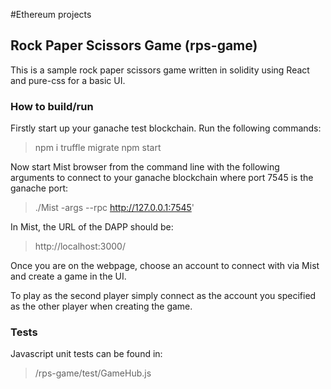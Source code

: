 #Ethereum projects

## Rock Paper Scissors Game (rps-game)
This is a sample rock paper scissors game written in solidity using React and pure-css for a basic UI.

### How to build/run
Firstly start up your ganache test blockchain.
Run the following commands:

> npm i 
> truffle migrate
>  npm start

Now start Mist browser from the command line with the following arguments to connect to your ganache blockchain where port 7545 is the ganache port:

> ./Mist -args --rpc http://127.0.0.1:7545'

In Mist, the URL of the DAPP should be: 

> http://localhost:3000/

Once you are on the webpage, choose an account to connect with via Mist and create a game in the UI.  

To play as the second player simply connect as the account you specified as the other player when creating the game.

### Tests
Javascript unit tests can be found in:
> /rps-game/test/GameHub.js  
